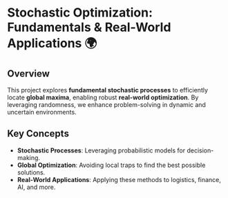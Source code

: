# Stochastic Optimization: Fundamentals & Real-World Applications 🌍

## Overview  
This project explores **fundamental stochastic processes** to efficiently locate **global maxima**, enabling robust **real-world optimization**. By leveraging randomness, we enhance problem-solving in dynamic and uncertain environments.  

## Key Concepts  
- **Stochastic Processes**: Leveraging probabilistic models for decision-making.  
- **Global Optimization**: Avoiding local traps to find the best possible solutions.  
- **Real-World Applications**: Applying these methods to logistics, finance, AI, and more. 
